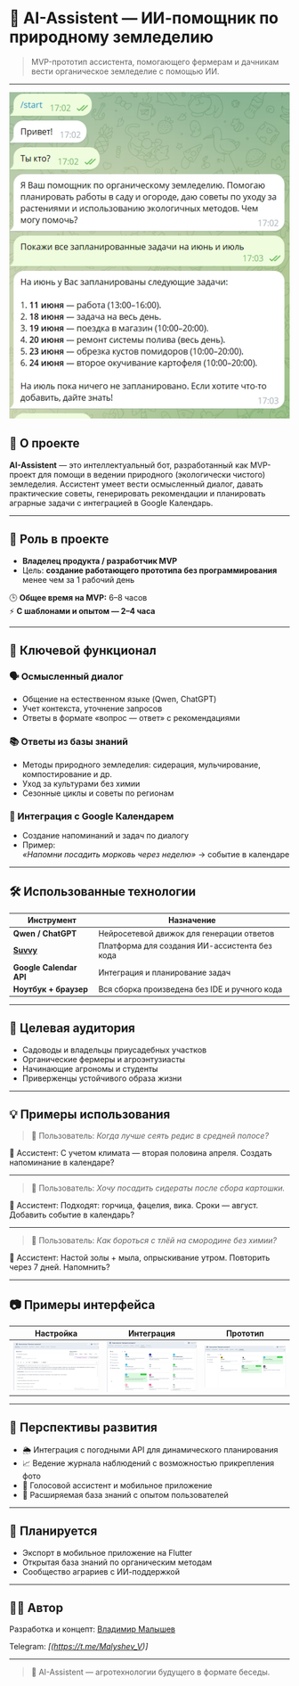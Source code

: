 # 🌿 AI-Assistent — ИИ-помощник по природному земледелию

> MVP-прототип ассистента, помогающего фермерам и дачникам вести органическое земледелие с помощью ИИ.

---

![Главный экран](https://github.com/Vladimir-malyshev/AI-Assistent/blob/main/%D0%A1%D0%BA%D1%80%D0%B8%D0%BD%D1%88%D0%BE%D1%82%2019-06-2025%20155958.jpg?raw=true)

## 🎯 О проекте

**AI-Assistent** — это интеллектуальный бот, разработанный как MVP-проект для помощи в ведении природного (экологически чистого) земледелия. Ассистент умеет вести осмысленный диалог, давать практические советы, генерировать рекомендации и планировать аграрные задачи с интеграцией в Google Календарь.

---

## 👤 Роль в проекте

- **Владелец продукта / разработчик MVP**
- Цель: **создание работающего прототипа без программирования** менее чем за 1 рабочий день

🕒 **Общее время на MVP:** 6–8 часов  
⚡ **С шаблонами и опытом — 2–4 часа**

---

## 🔧 Ключевой функционал

### 🗣 Осмысленный диалог
- Общение на естественном языке (Qwen, ChatGPT)
- Учет контекста, уточнение запросов
- Ответы в формате «вопрос — ответ» с рекомендациями

### 📚 Ответы из базы знаний
- Методы природного земледелия: сидерация, мульчирование, компостирование и др.
- Уход за культурами без химии
- Сезонные циклы и советы по регионам

### 📅 Интеграция с Google Календарем
- Создание напоминаний и задач по диалогу
- Пример:  
  _«Напомни посадить морковь через неделю»_ → событие в календаре

---

## 🛠 Использованные технологии

| Инструмент      | Назначение                                      |
|------------------|--------------------------------------------------|
| **Qwen / ChatGPT** | Нейросетевой движок для генерации ответов       |
| **[Suvvy](https://suvvy.ai/)**       | Платформа для создания ИИ-ассистента без кода |
| **Google Calendar API** | Интеграция и планирование задач               |
| **Ноутбук + браузер** | Вся сборка произведена без IDE и ручного кода |

---

## 👥 Целевая аудитория

- Садоводы и владельцы приусадебных участков
- Органические фермеры и агроэнтузиасты
- Начинающие агрономы и студенты
- Приверженцы устойчивого образа жизни

---

## 💡 Примеры использования

> 👤 Пользователь:
> _Когда лучше сеять редис в средней полосе?_

🎯 Ассистент:
С учетом климата — вторая половина апреля. Создать напоминание в календаре?

---

> 👤 Пользователь:
> _Хочу посадить сидераты после сбора картошки._

🎯 Ассистент:
Подходят: горчица, фацелия, вика. Сроки — август. Добавить событие в календарь?

---

> 👤 Пользователь:
> _Как бороться с тлёй на смородине без химии?_

🎯 Ассистент:
Настой золы + мыла, опрыскивание утром. Повторить через 7 дней. Напомнить?

---

## 📷 Примеры интерфейса

| Настройка | Интеграция | Прототип |
|----------|------------|----------|
| ![Экран1](https://github.com/Vladimir-malyshev/AI-Assistent/blob/main/%D0%A1%D0%BA%D1%80%D0%B8%D0%BD%D1%88%D0%BE%D1%82%2019-06-2025%20160151.jpg?raw=true) | ![Экран2](https://github.com/Vladimir-malyshev/AI-Assistent/blob/main/%D0%A1%D0%BA%D1%80%D0%B8%D0%BD%D1%88%D0%BE%D1%82%2019-06-2025%20160218.jpg?raw=true) | ![Экран3](https://github.com/Vladimir-malyshev/AI-Assistent/blob/main/%D0%A1%D0%BA%D1%80%D0%B8%D0%BD%D1%88%D0%BE%D1%82%2019-06-2025%20160230.jpg?raw=true) |

---

## 🔭 Перспективы развития

- 🌦 Интеграция с погодными API для динамического планирования
- 📈 Ведение журнала наблюдений с возможностью прикрепления фото
- 📱 Голосовой ассистент и мобильное приложение
- 🤝 Расширяемая база знаний с опытом пользователей

---

## 🧩 Планируется

- Экспорт в мобильное приложение на Flutter
- Открытая база знаний по органическим методам
- Сообщество аграриев с ИИ-поддержкой

---

## 🧑‍💻 Автор

Разработка и концепт: [Владимир Малышев](https://github.com/Vladimir-malyshev)  

Telegram: _[(https://t.me/Malyshev_V)]_  

---

> 🌱 AI-Assistent — агротехнологии будущего в формате беседы.
